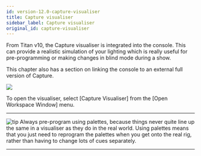 ```yaml
---
id: version-12.0-capture-visualiser
title: Capture visualiser
sidebar_label: Capture visualiser
original_id: capture-visualiser
---
```


From Titan v10, the Capture visualiser is integrated into the console.
This can provide a realistic simulation of your lighting which is really
useful for pre-programming or making changes in blind mode during a
show.

This chapter also has a section on linking the console to an external
full version of Capture.

![](/docs/images/image96.png)

To open the visualiser, select \[Capture Visualiser\] from the \[Open
Workspace Window\] menu.

  -------------------------------------------------------------------------------------------- --------------------------------------------------------------------------------------------------------------------------------------------------------------------------------------------------------------------------------------------------------------------------------------
  ![tip](/docs/images/image7.png)   Always pre-program using palettes, because things never quite line up the same in a visualiser as they do in the real world. Using palettes means that you just need to reprogram the palettes when you get onto the real rig, rather than having to change lots of cues separately.
  -------------------------------------------------------------------------------------------- --------------------------------------------------------------------------------------------------------------------------------------------------------------------------------------------------------------------------------------------------------------------------------------



